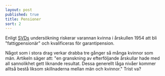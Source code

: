```yaml
---
layout: post
published: true
title: Pensioner
sort: 2
---
```


Enligt [SVDs](http://www.svd.se/majoriteten-av-kvinnor-riskerar-fattigpension "Majoriteten av kvinnor riskerar fattigpension") undersökning riskerar varannan kvinna i årskullen 1954 att bli "fattigpensionär" och kvalificeras för garantipension. 

Något som i stora drag verkar drabba tre gånger så många kvinnor som män. Artikeln säger att: "en granskning av efterföljande årskullar hade med all sannolikhet gett liknande resultat. Dessa generellt låga nivåer kommer alltså bestå liksom skillnaderna mellan män och kvinnor." Trist va? 

